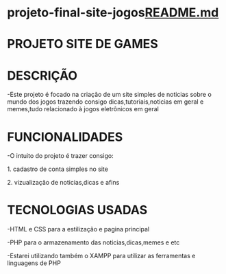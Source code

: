 # projeto-final-site-jogos[README.md](https://github.com/gigakevinUltraPro/projeto-final-site-jogos/files/8790070/README.md)
# PROJETO SITE DE GAMES

<h1>DESCRIÇÃO</h1>
-Este projeto é focado na criação de um site simples de noticias sobre o mundo dos jogos trazendo consigo dicas,tutoriais,noticias em geral e memes,tudo relacionado à jogos eletrônicos em geral

<h1>FUNCIONALIDADES</h1>
 -O intuito do projeto é trazer consigo:
 <p>1. cadastro de conta simples no site</p>
 <p>2. vizualização de noticias,dicas e afins</p>
 
 <h1>TECNOLOGIAS USADAS</h1>
 <p>-HTML e CSS para a estilização e pagina principal</p>
 <p>-PHP para o armazenamento das noticias,dicas,memes e etc</p>
 <p>-Estarei utilizando também o XAMPP para utilizar as ferramentas e linguagens de PHP</p>
